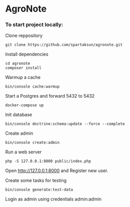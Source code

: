 # AgroNote

### To start project locally:

Clone reppository
```shell
git clone https://github.com/spartaksun/agronote.git
```
Install dependencies
```shell
cd agronote
composer install
```
Warmup a cache
```shell
bin/console cache:warmup
```
Start a Postgres and forward 5432 to 5432
```shell
docker-compose up 
```

Init database
```shell
bin/console doctrine:schema:update --force --complete
```

Create admin
```text
bin/console create:admin 
```

Run a web server
```shell
php -S 127.0.0.1:8000 public/index.php
```

Open http://127.0.0.1:8000 and Register new user.

Create some tasks for testing
```shell
bin/console generate:test-data
```
Login as admin using credentials admin:admin